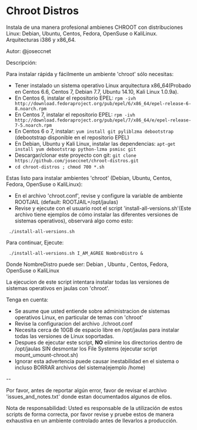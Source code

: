 Chroot Distros
==============

Instala de una manera profesional ambienes CHROOT con distribuciones Linux: Debian, Ubuntu, Centos, Fedora, OpenSuse o KaliLinux. Arquitecturas i386 y x86_64.

Autor: @joseccnet

Descripción:

 Para instalar rápida y fácilmente un ambiente 'chroot' sólo necesitas:

+ Tener instalado un sistema operativo Linux arquitectura x86_64(Probado en Centos 6.6, Centos 7, Debian 7.7, Ubuntu 14.10, Kali Linux 1.0.9a).
+ En Centos 6, instalar el repositorio EPEL: ``rpm -ivh http://download.fedoraproject.org/pub/epel/6/x86_64/epel-release-6-8.noarch.rpm``
+ En Centos 7, instalar el repositorio EPEL: ``rpm -ivh http://download.fedoraproject.org/pub/epel/7/x86_64/e/epel-release-7-5.noarch.rpm``
+ En Centos 6 o 7, instalar: ``yum install git pyliblzma debootstrap`` (debootstrap disponible en el repositorio EPEL)
+ En Debian, Ubuntu y Kali Linux, instalar las dependencias: ``apt-get install yum debootstrap python-lzma psmisc git``
+ Descargar/clonar este proyecto con git: ``git clone https://github.com/joseccnet/chroot-distros.git``
+ ``cd chroot-distros ; chmod 700 *.sh``

Estas listo para instalar ambientes 'chroot' (Debian, Ubuntu, Centos, Fedora, OpenSuse o KaliLinux):

+ En el archivo 'chroot.conf', revise y configure la variable de ambiente ROOTJAIL (default: ROOTJAIL=/opt/jaulas)
+ Revise y ejecute con el usuario root el script 'install-all-versions.sh'(Este archivo tiene ejemplos de cómo instalar las diferentes versiones de sistemas operativos), observará algo como esto:

`` ./install-all-versions.sh``

Para continuar, Ejecute:

`` ./install-all-versions.sh I_AM_AGREE NombreDistro &``

   Donde NombreDistro puede ser: Debian , Ubuntu , Centos, Fedora, OpenSuse o KaliLinux


La ejecucion de este script intentara instalar todas las versiones de sistemas operativos en jaulas con 'chroot'.

Tenga en cuenta:
 + Se asume que usted entiende sobre administracion de sistemas operativos Linux, en particular de temas con 'chroot'
 + Revise la configuracion del archivo ./chroot.conf
 + Necesita cerca de 10GB de espacio libre en /opt/jaulas para instalar todas las versiones de Linux soportadas.
 + Despues de ejecutar este script, **NO** elimine los directorios dentro de /opt/jaulas SIN desmontar los File Systems (ejecutar script mount_umount-chroot.sh)
 + Ignorar esta advertencia puede causar inestabilidad en el sistema o incluso BORRAR archivos del sistema(ejemplo /home)

--

Por favor, antes de reportar algún error, favor de revisar el archivo 'issues_and_notes.txt' donde estan documentados algunos de ellos.


Nota de responsabilidad: Usted es responsable de la utilización de estos scripts de forma correcta, por favor revise y pruebe estos de manera exhaustiva en un ambiente controlado antes de llevarlos a producción.
